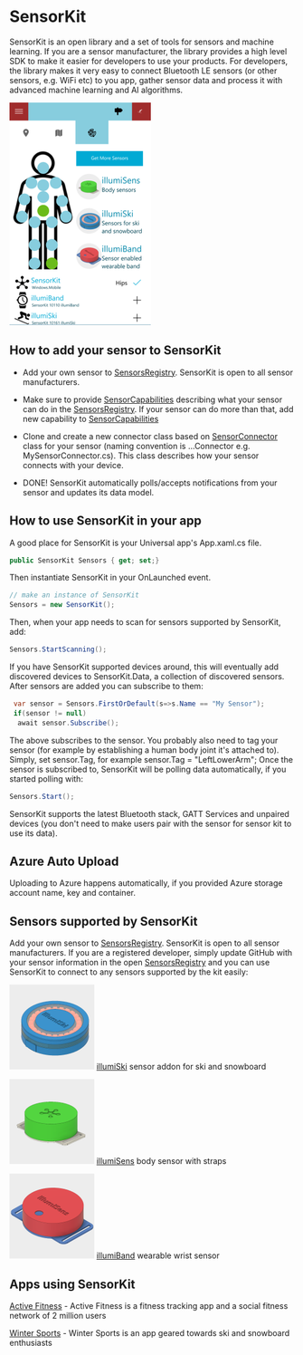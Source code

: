 # SensorKit

SensorKit is an open library and a set of tools for sensors and machine learning. If you are a sensor manufacturer, the library provides a high level SDK to make it easier for developers to use your products. For developers, the library makes it very easy to connect Bluetooth LE sensors (or other sensors, e.g. WiFi etc) to you app, gather sensor data and process it with advanced machine learning and AI algorithms.

![SensorKit running in the app](./media/sensorkit_app_250.png)

## How to add your sensor to SensorKit

* Add your own sensor to [SensorsRegistry](./SensorsRegistry.cs). SensorKit is open to all sensor manufacturers.

* Make sure to provide [SensorCapabilities](./SensorCapabilities.cs) describing what your sensor can do in the [SensorsRegistry](./SensorsRegistry.cs). If your sensor can do more than that, add new capability to [SensorCapabilities](./SensorCapabilities.cs)

* Clone and create a new connector class based on [SensorConnector](./SensorKitConnector.cs) class for your sensor (naming convention is ...Connector e.g. MySensorConnector.cs). This class describes how your sensor connects with your device.

* DONE! SensorKit automatically polls/accepts notifications from your sensor and updates its data model.

## How to use SensorKit in your app

A good place for SensorKit is your Universal app's App.xaml.cs file.

```C#
public SensorKit Sensors { get; set;}
```

Then instantiate SensorKit in your OnLaunched event. 

```C#
// make an instance of SensorKit
Sensors = new SensorKit();
```

Then, when your app needs to scan for sensors supported by SensorKit, add:

```C#
Sensors.StartScanning();
```
If you have SensorKit supported devices around, this will eventually add discovered devices to SensorKit.Data, a collection of discovered sensors. After sensors are added you can subscribe to them:

```C#
 var sensor = Sensors.FirstOrDefault(s=>s.Name == "My Sensor");
 if(sensor != null)
  await sensor.Subscribe();
 ``` 

The above subscribes to the sensor. You probably also need to tag your sensor (for example by establishing a human body joint it's attached to). Simply, set sensor.Tag, for example sensor.Tag = "LeftLowerArm"; Once the sensor is subscribed to, SensorKit will be polling data automatically, if you started polling with:

```C#
Sensors.Start();
``` 


SensorKit supports the latest Bluetooth stack, GATT Services and unpaired devices (you don't need to make users pair with the sensor for sensor kit to use its data).

## Azure Auto Upload

Uploading to Azure happens automatically, if you provided Azure storage account name, key and container. 

## Sensors supported by SensorKit

Add your own sensor to [SensorsRegistry](./SensorsRegistry.cs). SensorKit is open to all sensor manufacturers. If you are a registered developer, simply update GitHub with your sensor information in the open [SensorsRegistry](./SensorsRegistry.cs) and you can use SensorKit to connect to any sensors supported by the kit easily:

[![illumiSki](./media/illumiski-150.png)](https://illumisens.com) [illumiSki](https://illumisens.com) sensor addon for ski and snowboard

![illumiSens](./media/illumisens-150.png)
[illumiSens](https://illumisens.com) body sensor with straps

![illumiBand](./media/illumiband-150.png)
[illumiBand](https://illumisens.com/) wearable wrist sensor

## Apps using SensorKit

[Active Fitness](http://activefitness.co) - Active Fitness is a fitness tracking app and a social fitness network of 2 million users

[Winter Sports](http://winter-sports.co) - Winter Sports is an app geared towards ski and snowboard enthusiasts

